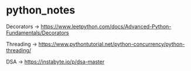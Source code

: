 # python_notes
Decorators -> https://www.leetpython.com/docs/Advanced-Python-Fundamentals/Decorators

Threading -> https://www.pythontutorial.net/python-concurrency/python-threading/

DSA -> https://instabyte.io/p/dsa-master
